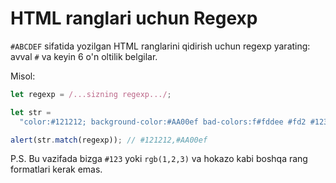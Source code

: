 # HTML ranglari uchun Regexp

`#ABCDEF` sifatida yozilgan HTML ranglarini qidirish uchun regexp yarating: avval `#` va keyin 6 o'n oltilik belgilar.

Misol:

```js
let regexp = /...sizning regexp.../;

let str =
  "color:#121212; background-color:#AA00ef bad-colors:f#fddee #fd2 #12345678";

alert(str.match(regexp)); // #121212,#AA00ef
```

P.S. Bu vazifada bizga `#123` yoki `rgb(1,2,3)` va hokazo kabi boshqa rang formatlari kerak emas.
